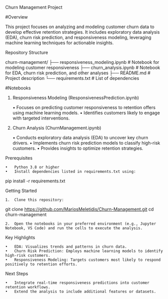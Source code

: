 Churn Management Project

#Overview

This project focuses on analyzing and modeling customer churn data to develop effective retention strategies. It includes exploratory data analysis (EDA), churn risk prediction, and responsiveness modeling, leveraging machine learning techniques for actionable insights.

Repository Structure

churn-management/
├── responsiveness_modeling.ipynb  # Notebook for modeling customer responsiveness
├── churn_analysis.ipynb           # Notebook for EDA, churn risk prediction, and other analyses
├── README.md                      # Project description
└── requirements.txt               # List of dependencies

#Notebooks

1. Responsiveness Modeling (ResponsivenessPrediction.ipynb)

	•	Focuses on predicting customer responsiveness to retention offers using machine learning models.
	•	Identifies customers likely to engage with targeted interventions.

2. Churn Analysis (ChurnManagement.ipynb)

	•	Conducts exploratory data analysis (EDA) to uncover key churn drivers.
	•	Implements churn risk prediction models to classify high-risk customers.
	•	Provides insights to optimize retention strategies.

Prerequisites

	•	Python 3.8 or higher
	•	Install dependencies listed in requirements.txt using:

pip install -r requirements.txt



Getting Started

	1.	Clone this repository:

git clone https://github.com/MariosMeletidis/Churn-Management.git
cd churn-management


	2.	Open the notebooks in your preferred environment (e.g., Jupyter Notebook, VS Code) and run the cells to execute the analysis.

Key Highlights

	•	EDA: Visualizes trends and patterns in churn data.
	•	Churn Risk Prediction: Employs machine learning models to identify high-risk customers.
	•	Responsiveness Modeling: Targets customers most likely to respond positively to retention efforts.

Next Steps

	•	Integrate real-time responsiveness predictions into customer retention workflows.
	•	Extend the analysis to include additional features or datasets.
